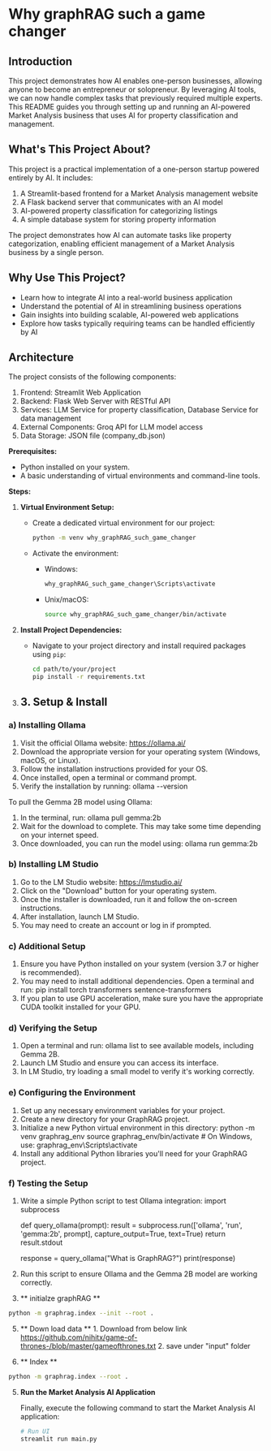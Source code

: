 # Why graphRAG such a game changer 

## Introduction

This project demonstrates how AI enables one-person businesses, allowing anyone to become an entrepreneur or solopreneur. By leveraging AI tools, we can now handle complex tasks that previously required multiple experts. This README guides you through setting up and running an AI-powered Market Analysis business that uses AI for property classification and management.

## What's This Project About?

This project is a practical implementation of a one-person startup powered entirely by AI. It includes:

1. A Streamlit-based frontend for a Market Analysis management website
2. A Flask backend server that communicates with an AI model
3. AI-powered property classification for categorizing listings
4. A simple database system for storing property information

The project demonstrates how AI can automate tasks like property categorization, enabling efficient management of a Market Analysis business by a single person.

## Why Use This Project?

- Learn how to integrate AI into a real-world business application
- Understand the potential of AI in streamlining business operations
- Gain insights into building scalable, AI-powered web applications
- Explore how tasks typically requiring teams can be handled efficiently by AI

## Architecture

The project consists of the following components:

1. Frontend: Streamlit Web Application
2. Backend: Flask Web Server with RESTful API
3. Services: LLM Service for property classification, Database Service for data management
4. External Components: Groq API for LLM model access
5. Data Storage: JSON file (company_db.json)

**Prerequisites:**
- Python installed on your system.
- A basic understanding of virtual environments and command-line tools.

**Steps:**
1. **Virtual Environment Setup:**
   - Create a dedicated virtual environment for our project:
   
     ```bash
     python -m venv why_graphRAG_such_game_changer
     ```
   - Activate the environment:
   
     - Windows:
       ```bash
       why_graphRAG_such_game_changer\Scripts\activate
       ```
     - Unix/macOS:
       ```bash
       source why_graphRAG_such_game_changer/bin/activate
       ```
2. **Install Project Dependencies:**

   - Navigate to your project directory and install required packages using `pip`:
   
     ```bash
     cd path/to/your/project
     pip install -r requirements.txt
     ```

3. ## 3. Setup & Install

### a) Installing Ollama

1. Visit the official Ollama website: https://ollama.ai/
2. Download the appropriate version for your operating system (Windows, macOS, or Linux).
3. Follow the installation instructions provided for your OS.
4. Once installed, open a terminal or command prompt.
5. Verify the installation by running:
   ollama --version

To pull the Gemma 2B model using Ollama:
1. In the terminal, run:
   ollama pull gemma:2b
2. Wait for the download to complete. This may take some time depending on your internet speed.
3. Once downloaded, you can run the model using:
   ollama run gemma:2b

### b) Installing LM Studio

1. Go to the LM Studio website: https://lmstudio.ai/
2. Click on the "Download" button for your operating system.
3. Once the installer is downloaded, run it and follow the on-screen instructions.
4. After installation, launch LM Studio.
5. You may need to create an account or log in if prompted.

### c) Additional Setup

1. Ensure you have Python installed on your system (version 3.7 or higher is recommended).
2. You may need to install additional dependencies. Open a terminal and run:
   pip install torch transformers sentence-transformers
3. If you plan to use GPU acceleration, make sure you have the appropriate CUDA toolkit installed for your GPU.

### d) Verifying the Setup

1. Open a terminal and run: ollama list to see available models, including Gemma 2B.
2. Launch LM Studio and ensure you can access its interface.
3. In LM Studio, try loading a small model to verify it's working correctly.

### e) Configuring the Environment

1. Set up any necessary environment variables for your project.
2. Create a new directory for your GraphRAG project.
3. Initialize a new Python virtual environment in this directory:
   python -m venv graphrag_env
   source graphrag_env/bin/activate  # On Windows, use: graphrag_env\Scripts\activate
4. Install any additional Python libraries you'll need for your GraphRAG project.

### f) Testing the Setup

1. Write a simple Python script to test Ollama integration:
   import subprocess

   def query_ollama(prompt):
       result = subprocess.run(['ollama', 'run', 'gemma:2b', prompt], capture_output=True, text=True)
       return result.stdout

   response = query_ollama("What is GraphRAG?")
   print(response)
2. Run this script to ensure Ollama and the Gemma 2B model are working correctly.
       

4.  ** initialze graphRAG **

```bash
python -m graphrag.index --init --root .
```
5. ** Down load data **
        1. Download from below link
        https://github.com/nihitx/game-of-thrones-/blob/master/gameofthrones.txt 
        2. save under "input" folder

5. ** Index **

```bash
python -m graphrag.index --root .
```
5. **Run the Market Analysis AI Application**

   Finally, execute the following command to start the Market Analysis AI application:

   ```bash   
   # Run UI
   streamlit run main.py
   ```  

